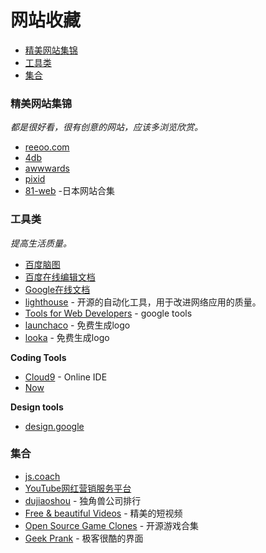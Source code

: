 ﻿# 网站收藏 <!-- omit in toc -->

- [精美网站集锦](#精美网站集锦)
- [工具类](#工具类)
- [集合](#集合)

### 精美网站集锦
*都是很好看，很有创意的网站，应该多浏览欣赏。*

* [reeoo.com](http://reeoo.com/)
* [4db](http://4db.cc/)
* [awwwards](http://www.awwwards.com/)
* [pixid](http://pixid.cn/)
* [81-web](https://81-web.com/) -日本网站合集

### 工具类
*提高生活质量。*

* [百度脑图](http://naotu.baidu.com/)
* [百度在线编辑文档](http://word.baidu.com/)
* [Google在线文档](https://docs.google.com)
* [lighthouse](https://chrome.google.com/webstore/detail/lighthouse/blipmdconlkpinefehnmjammfjpmpbjk?hl=zh-cn) - 开源的自动化工具，用于改进网络应用的质量。
* [Tools for Web Developers](https://developers.google.com/web/tools/) - google tools
* [launchaco](https://www.launchaco.com/logo) - 免费生成logo
* [looka](https://looka.com) - 免费生成logo

**Coding Tools**

* [Cloud9](https://c9.io/) - Online IDE
* [Now](https://zeit.co/now)

**Design tools**

* [design.google](https://design.google.com/)

### 集合

* [js.coach](https://js.coach/)
* [YouTube网红营销服务平台](https://cn.noxinfluencer.com/)
* [dujiaoshou](https://dujiaoshou.io/) - 独角兽公司排行
* [Free & beautiful Videos](https://mixkit.co/) - 精美的短视频
* [Open Source Game Clones](https://osgameclones.com/) - 开源游戏合集
* [Geek Prank](https://geekprank.com/) - 极客很酷的界面